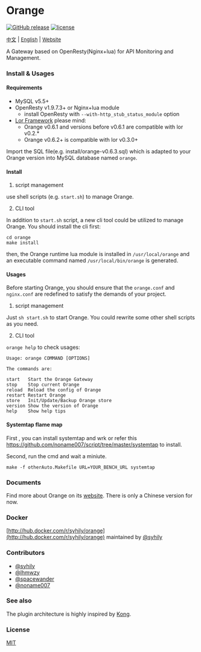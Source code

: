 # Orange

 [![GitHub release](https://img.shields.io/github/release/sumory/orange.svg)](https://github.com/sumory/orange/releases/latest) [![license](https://img.shields.io/github/license/sumory/orange.svg)](https://github.com/sumory/orange/blob/master/LICENSE)

<a href="./README_zh.md" style="font-size:13px">中文</a> | <a href="./README.md" style="font-size:13px">English</a> | <a href="http://orange.sumory.com" style="font-size:13px">Website</a>


A Gateway based on OpenResty(Nginx+lua) for API Monitoring and Management.


### Install & Usages

#### Requirements

- MySQL v5.5+
- OpenResty v1.9.7.3+ or Nginx+lua module
    - install OpenResty with `--with-http_stub_status_module` option
- [Lor Framework](https://github.com/sumory/lor) please mind:
    - Orange v0.6.1 and versions before v0.6.1 are compatible with lor v0.2.*
    - Orange v0.6.2+ is compatible with lor v0.3.0+

Import the SQL file(e.g. install/orange-v0.6.3.sql) which is adapted to your Orange version into MySQL database named `orange`.

#### Install

1) script management

use shell scripts (e.g. `start.sh`) to manage Orange.

2) CLI tool

In addition to `start.sh` script, a new cli tool could be utilized to manage Orange. You should install the cli first:

```
cd orange
make install
```

then, the Orange runtime lua module is installed in `/usr/local/orange` and an executable command named `/usr/local/bin/orange` is generated.

#### Usages

Before starting Orange, you should ensure that the `orange.conf` and `nginx.conf` are redefined to satisfy the demands of your project.

1) script management

Just `sh start.sh` to start Orange. You could rewrite some other shell scripts as you need.

2) CLI tool

`orange help` to check usages:

```shell
Usage: orange COMMAND [OPTIONS]

The commands are:

start   Start the Orange Gateway
stop    Stop current Orange
reload  Reload the config of Orange
restart Restart Orange
store   Init/Update/Backup Orange store
version Show the version of Orange
help    Show help tips
```

#### Systemtap flame map 

First , you can install systemtap and wrk  or refer this https://github.com/noname007/script/tree/master/systemtap to install.

Second, run the cmd and wait a miniute.

    make -f otherAuto.Makefile URL=YOUR_BENCH_URL systemtap


### Documents

Find more about Orange on its [website](http://orange.sumory.com/docs). There is only a Chinese version for now.


### Docker

[http://hub.docker.com/r/syhily/orange](http://hub.docker.com/r/syhily/orange) maintained by [@syhily](https://github.com/syhily)


### Contributors

- [@syhily](https://github.com/syhily)
- [@lhmwzy](https://github.com/lhmwzy)
- [@spacewander](https://github.com/spacewander)
- [@noname007](https://github.com/noname007)

### See also

The plugin architecture is highly inspired by [Kong](https://github.com/Mashape/kong).


### License

[MIT](./LICENSE)

